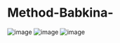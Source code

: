 # Method-Babkina-
![image](https://user-images.githubusercontent.com/93819083/165546421-8a9e9ea2-c302-4748-83e2-aa162da54b9f.png)
![image](https://user-images.githubusercontent.com/93819083/165546471-d3f84f9d-2c97-482a-a7e7-817de5e8e403.png)
![image](https://user-images.githubusercontent.com/93819083/165546567-acb083da-e723-41ca-801d-413235ffdcbc.png)

